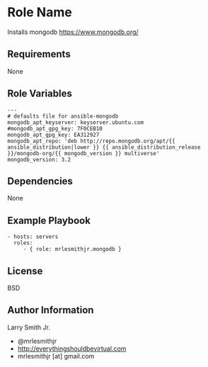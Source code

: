 Role Name
=========

Installs mongodb https://www.mongodb.org/

Requirements
------------

None

Role Variables
--------------

````
---
# defaults file for ansible-mongodb
mongodb_apt_keyserver: keyserver.ubuntu.com
#mongodb_apt_gpg_key: 7F0CEB10
mongodb_apt_gpg_key: EA312927
mongodb_apt_repo: 'deb http://repo.mongodb.org/apt/{{ ansible_distribution|lower }} {{ ansible_distribution_release }}/mongodb-org/{{ mongodb_version }} multiverse'
mongodb_version: 3.2
````

Dependencies
------------

None

Example Playbook
----------------

    - hosts: servers
      roles:
         - { role: mrlesmithjr.mongodb }

License
-------

BSD

Author Information
------------------

Larry Smith Jr.
- @mrlesmithjr
- http://everythingshouldbevirtual.com
- mrlesmithjr [at] gmail.com
